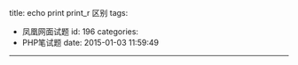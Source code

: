 title: echo print print_r 区别
tags:
  - 凤凰网面试题
id: 196
categories:
  - PHP笔试题
date: 2015-01-03 11:59:49
---

&nbsp;

&nbsp;